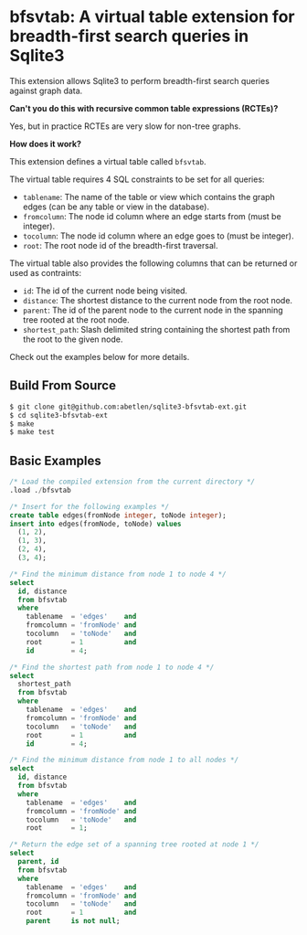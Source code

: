 # bfsvtab: A virtual table extension for breadth-first search queries in Sqlite3

This extension allows Sqlite3 to perform breadth-first search queries against graph data.

**Can't you do this with recursive common table expressions (RCTEs)?**

Yes, but in practice RCTEs are very slow for non-tree graphs.

**How does it work?**

This extension defines a virtual table called `bfsvtab`.

The virtual table requires 4 SQL constraints to be set for all queries:
- `tablename`: The name of the table or view which contains the graph edges (can be any table or view in the database).
- `fromcolumn`: The node id column where an edge starts from (must be integer).
- `tocolumn`: The node id column where an edge goes to (must be integer).
- `root`: The root node id of the breadth-first traversal.

The virtual table also provides the following columns that can be returned or used as contraints:
- `id`: The id of the current node being visited.
- `distance`: The shortest distance to the current node from the root node.
- `parent`: The id of the parent node to the current node in the spanning tree rooted at the root node.
- `shortest_path`: Slash delimited string containing the shortest path from the root to the given node.

Check out the examples below for more details.

## Build From Source

```bash
$ git clone git@github.com:abetlen/sqlite3-bfsvtab-ext.git
$ cd sqlite3-bfsvtab-ext
$ make
$ make test
```

## Basic Examples

```sql
/* Load the compiled extension from the current directory */
.load ./bfsvtab

/* Insert for the following examples */
create table edges(fromNode integer, toNode integer);
insert into edges(fromNode, toNode) values
  (1, 2),
  (1, 3),
  (2, 4),
  (3, 4);

/* Find the minimum distance from node 1 to node 4 */
select 
  id, distance 
  from bfsvtab 
  where 
    tablename  = 'edges'    and
    fromcolumn = 'fromNode' and
    tocolumn   = 'toNode'   and
    root       = 1          and
    id         = 4;

/* Find the shortest path from node 1 to node 4 */
select 
  shortest_path
  from bfsvtab 
  where 
    tablename  = 'edges'    and
    fromcolumn = 'fromNode' and
    tocolumn   = 'toNode'   and
    root       = 1          and
    id         = 4;

/* Find the minimum distance from node 1 to all nodes */
select 
  id, distance
  from bfsvtab 
  where 
    tablename  = 'edges'    and
    fromcolumn = 'fromNode' and
    tocolumn   = 'toNode'   and
    root       = 1;

/* Return the edge set of a spanning tree rooted at node 1 */
select 
  parent, id 
  from bfsvtab 
  where 
    tablename  = 'edges'    and
    fromcolumn = 'fromNode' and
    tocolumn   = 'toNode'   and
    root       = 1          and
    parent     is not null;
```
